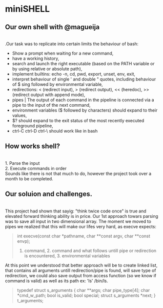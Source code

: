 # miniSHELL
## Our own shell with @magueija

<br> .Our task was to replicate into certain limits the behaviour of bash:
- Show a prompt when waiting for a new command,
- have a working history,
- search and launch the right executable (based on the PATH variable or by using relative or absolute path),
- implement builtins: echo -n, cd, pwd, export, unset, env, exit,
- interpret behaviour of single ' and double " quotes, including behaviour of $ sing followed by environmental variable,
- redirections: < (redirect input), > (redirect output), << (heredoc), >> (redirect output with append mode),
- pipes | The output of each command in the pipeline is connected via a pipe to the input of the next command,
- environment variables ($ followed by characters) should expand to their values,
- $? should expand to the exit status of the most recently executed foreground pipeline,
- ctrl-C ctrl-D ctrl-\ should work like in bash

## How works shell?
<br> 1. Parse the input
<br> 2. Execute commands in order
<br> Sounds like there is not that much to do, however the project took over a month to be completed.

## Our soluion and challenges.
<br> This project had shown that sayig: "think twice code once" is true and elevated forward thinking ability is in price. Our 1st approach towars parsing was to save all input in two dimensional array. The moment we moved to pipes we realized that this will make our lifes very hard, as execve expects:
> int execve(const char *pathname, char **const argv, char **const envp);
> 1. command, 2. command and what follows untill pipe or redirection is encountered, 3. environmental variables

At this point we understood that better approach will be to create linked list, that contains all arguments untill redirection/pipe is found, will save type of redirection, we could also save output from access function (so we know if command is valid) as well as its path ex: 'ls' /bin/ls.
>typedef struct s_arguments
>{
>	char				**args;
>	char				pipe_type[4];
>	char				*cmd_w_path;
>	bool				is_valid;
>	bool				special;
>	struct s_arguments	*next;
>}				t_arguments;

